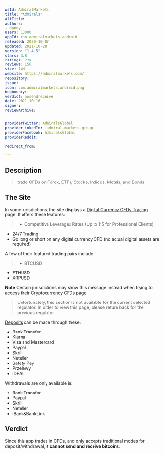 ```yaml
---
wsId: AdmiralMarkets
title: "Admirals"
altTitle: 
authors:
- danny
users: 10000
appId: com.admiralmarkets.android
released: 2020-10-07
updated: 2021-10-28
version: "1.4.5"
stars: 3.8
ratings: 279
reviews: 156
size: 14M
website: https://admiralmarkets.com/
repository: 
issue: 
icon: com.admiralmarkets.android.png
bugbounty: 
verdict: nosendreceive
date: 2021-10-16
signer: 
reviewArchive:


providerTwitter: AdmiralsGlobal
providerLinkedIn: -admiral-markets-group
providerFacebook: AdmiralsGlobal
providerReddit: 

redirect_from:

---
```



## Description

> trade CFDs on Forex, ETFs, Stocks, Indices, Metals, and Bonds

## The Site

In some jurisdictions, the site displays a [Digital Currency CFDs Trading](https://admiralmarkets.com/products/digital-currencies-cfds) page. It offers these features:

> - Competitive Leverages Rates (Up to 1:5 for Professional Clients)
- 24/7 Trading
- Go long or short on any digital currency CFD (no actual digital assets are required)

A few of their featured trading pairs include:

> - BTCUSD
- ETHUSD
- XRPUSD

**Note** Certain jurisdictions may show this message instead when trying to access their Cryptocurrency CFDs page

> Unfortunately, this section is not available for the current selected regulator. In order to view this page, please return back for the previous regulator

[Deposits](https://admiralmarkets.com/start-trading/deposits-and-withdrawals) can be made through these:

- Bank Transfer
- Klarna
- Visa and Mastercard
- Paypal
- Skrill
- Neteller
- Safety Pay
- Przelewy
- iDEAL

Withdrawals are only available in:

- Bank Transfer
- Paypal
- Skrill
- Neteller
- iBank&BankLink

## Verdict

Since this app trades in CFDs, and only accepts traditional modes for deposit/withdrawal, it **cannot send and receive bitcoins**.
